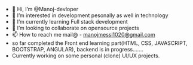 - 👋 Hi, I’m @Manoj-devloper
- 👀 I’m interested in development pesonally as well in technology
- 🌱 I’m currently learning Full stack development<Mean-stack/>
- 💞️ I’m looking to collaborate on opensource projects
- 📫 How to reach me mail@ - manojmessi1020@gmail.com
- so far completed the Front end learning part(HTML, CSS, JAVASCRIPT, BOOTSTRAP, ANGULAR), backend is in progress.......
- Currently working on some personal (clone) UI/UX projects.

<!---
Manoj-devloper/Manoj-devloper is a ✨ special ✨ repository because its `README.md` (this file) appears on your GitHub profile.
You can click the Preview link to take a look at your changes.
--->
